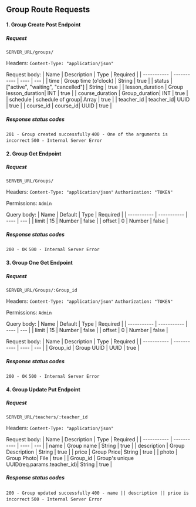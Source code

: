 ## Group Route Requests

#### 1. Group Create Post Endpoint

##### Request

`SERVER_URL/groups/`

Headers:
`Content-Type: "application/json"`

Request body:
| Name | Description | Type | Required |
| ----------- | ----------- | ---- | --- |
| time | Group time (o'clock) | String | true |
| status | ["active", "waiting", "cancelled"] | String | true |
| lesson_duration | Group lesson_duration| INT | true |
| course_duration | Group_duration| INT | true |
| schedule | schedule of group| Array | true |
| teacher_id | teacher_id| UUID | true |
| course_id | course_id| UUID | true |

##### Response status codes

`201 - Group created successfully`
`400 - One of the arguments is incorrect`
`500 - Internal Server Error`

#### 2. Group Get Endpoint

##### Request

`SERVER_URL/Groups/`

Headers:
`Content-Type: "application/json"`
`Authorization: "TOKEN"`

Permissions:
`Admin`

Query body:
| Name | Default | Type | Required |
| ----------- | ----------- | ---- | --- |
| limit | 15 | Number | false |
| offset | 0 | Number | false |

##### Response status codes

`200 - OK`
`500 - Internal Server Error`

#### 3. Group One Get Endpoint

##### Request

`SERVER_URL/Groups/:Group_id`

Headers:
`Content-Type: "application/json"`
`Authorization: "TOKEN"`

Permissions:
`Admin`

Query body:
| Name | Default | Type | Required |
| ----------- | ----------- | ---- | --- |
| limit | 15 | Number | false |
| offset | 0 | Number | false |

Request body:
| Name | Description | Type | Required |
| ----------- | ----------- | ---- | --- |
| Group_id | Group UUID | UUID | true |

##### Response status codes

`200 - OK`
`500 - Internal Server Error`

#### 4. Group Update Put Endpoint

##### Request

`SERVER_URL/teachers/:teacher_id`

Headers:
`Content-Type: "application/json"`

Request body:
| Name | Description | Type | Required |
| ----------- | ----------- | ---- | --- |
| name | Group name | String | true |
| description | Group Description | String | true |
| price | Group Price| String | true |
| photo | Group Photo| File | true |
| Group_id | Group's unique UUID(req.params.teacher_id)| String | true |

##### Response status codes

`200 - Group updated successfully`
`400 - name || description || price is incorrect`
`500 - Internal Server Error`
